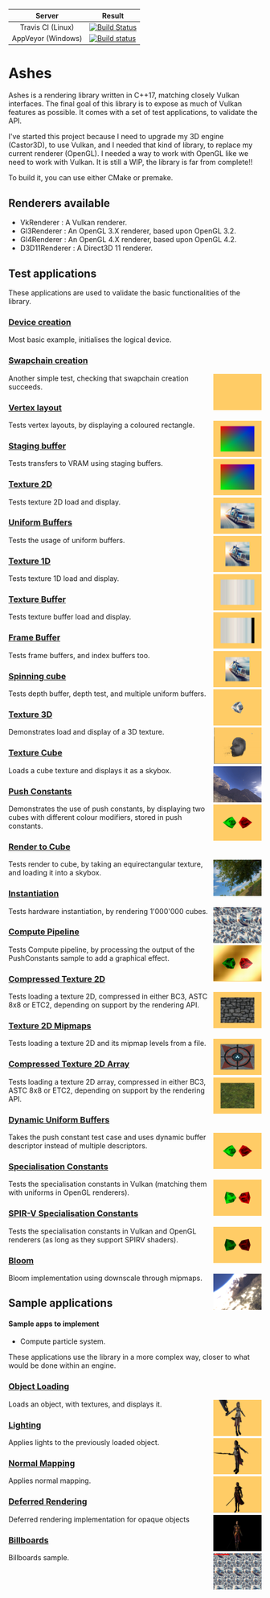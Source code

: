 |         Server     | Result |
|:------------------:|--------|
|  Travis CI (Linux) | [![Build Status](https://travis-ci.org/DragonJoker/Ashes.svg?branch=master)](https://travis-ci.org/DragonJoker/Ashes) |
| AppVeyor (Windows) | [![Build status](https://ci.appveyor.com/api/projects/status/418lak7ca1u0d97c?svg=true)](https://ci.appveyor.com/project/DragonJoker/rendererlib) |


Ashes
=====

Ashes is a rendering library written in C++17, matching closely Vulkan interfaces.
The final goal of this library is to expose as much of Vulkan features as possible.
It comes with a set of test applications, to validate the API.

I've started this project because I need to upgrade my 3D engine (Castor3D), to use Vulkan, and I needed that kind of library, to replace my current renderer (OpenGL).
I needed a way to work with OpenGL like we need to work with Vulkan.
It is still a WIP, the library is far from complete!!

To build it, you can use either CMake or premake.

## Renderers available

- VkRenderer : A Vulkan renderer.
- Gl3Renderer : An OpenGL 3.X renderer, based upon OpenGL 3.2.
- Gl4Renderer : An OpenGL 4.X renderer, based upon OpenGL 4.2.
- D3D11Renderer : A Direct3D 11 renderer.

## Test applications

These applications are used to validate the basic functionalities of the library.

### [Device creation](source/test/01-DeviceCreation/)

Most basic example, initialises the logical device.

### [Swapchain creation](source/test/02-SwapChainCreation/)
<img src="./screenshots/02.png" height="72px" align="right">

Another simple test, checking that swapchain creation succeeds.

### [Vertex layout](source/test/03-VertexLayout/)
<img src="./screenshots/03.png" height="72px" align="right">

Tests vertex layouts, by displaying a coloured rectangle.

### [Staging buffer](source/test/04-StagingBuffer/)
<img src="./screenshots/04.png" height="72px" align="right">

Tests transfers to VRAM using staging buffers.

### [Texture 2D](source/test/05-Texture2D/)
<img src="./screenshots/05.png" height="72px" align="right">

Tests texture 2D load and display.

### [Uniform Buffers](source/test/06-UniformBuffers/)
<img src="./screenshots/06.png" height="72px" align="right">

Tests the usage of uniform buffers.

### [Texture 1D](source/test/07-Texture1D/)
<img src="./screenshots/07.png" height="72px" align="right">

Tests texture 1D load and display.

### [Texture Buffer](source/test/08-TextureBuffer/)
<img src="./screenshots/08.png" height="72px" align="right">

Tests texture buffer load and display.

### [Frame Buffer](source/test/09-FrameBuffer/)
<img src="./screenshots/09.png" height="72px" align="right">

Tests frame buffers, and index buffers too.

### [Spinning cube](source/test/10-SpinningCube/)
<img src="./screenshots/10.png" height="72px" align="right">

Tests depth buffer, depth test, and multiple uniform buffers.

### [Texture 3D](source/test/11-Texture3D/)
<img src="./screenshots/11.png" height="72px" align="right">

Demonstrates load and display of a 3D texture.

### [Texture Cube](source/test/12-TextureCube/)
<img src="./screenshots/12.png" height="72px" align="right">

Loads a cube texture and displays it as a skybox.

### [Push Constants](source/test/13-PushConstants/)
<img src="./screenshots/13.png" height="72px" align="right">

Demonstrates the use of push constants, by displaying two cubes with different colour modifiers, stored in push constants.

### [Render to Cube](source/test/14-RenderToCube/)
<img src="./screenshots/14.png" height="72px" align="right">

Tests render to cube, by taking an equirectangular texture, and loading it into a skybox.

### [Instantiation](source/test/15-Instantiation/)
<img src="./screenshots/15.png" height="72px" align="right">

Tests hardware instantiation, by rendering 1'000'000 cubes.

### [Compute Pipeline](source/test/16-ComputePipeline/)
<img src="./screenshots/16.png" height="72px" align="right">

Tests Compute pipeline, by processing the output of the PushConstants sample to add a graphical effect.

### [Compressed Texture 2D](source/test/17-CompressedTexture2D/)
<img src="./screenshots/17.png" height="72px" align="right">

Tests loading a texture 2D, compressed in either BC3, ASTC 8x8 or ETC2, depending on support by the rendering API.

### [Texture 2D Mipmaps](source/test/18-Texture2DMipmaps/)
<img src="./screenshots/18.png" height="72px" align="right">

Tests loading a texture 2D and its mipmap levels from a file.

### [Compressed Texture 2D Array](source/test/19-CompressedTexture2DArray/)
<img src="./screenshots/19.png" height="72px" align="right">

Tests loading a texture 2D array, compressed in either BC3, ASTC 8x8 or ETC2, depending on support by the rendering API.

### [Dynamic Uniform Buffers](source/test/20-DynamicUniformBuffer/)
<img src="./screenshots/20.png" height="72px" align="right">

Takes the push constant test case and uses dynamic buffer descriptor instead of multiple descriptors.

### [Specialisation Constants](source/test/21-SpecialisationConstants/)
<img src="./screenshots/21.png" height="72px" align="right">

Tests the specialisation constants in Vulkan (matching them with uniforms in OpenGL renderers).

### [SPIR-V Specialisation Constants](source/test/22-SPIRVSpecialisationConstants/)
<img src="./screenshots/22.png" height="72px" align="right">

Tests the specialisation constants in Vulkan and OpenGL renderers (as long as they support SPIRV shaders).

### [Bloom](source/test/23-Bloom/)
<img src="./screenshots/23.png" height="72px" align="right">

Bloom implementation using downscale through mipmaps.


## Sample applications

#### Sample apps to implement
- Compute particle system.

These applications use the library in a more complex way, closer to what would be done within an engine.

### [Object Loading](source/Samples/01-ObjectLoading/)
<img src="./screenshots/s01.png" height="72px" align="right">

Loads an object, with textures, and displays it.

### [Lighting](source/Samples/02-Lighting/)
<img src="./screenshots/s02.png" height="72px" align="right">

Applies lights to the previously loaded object.

### [Normal Mapping](source/Samples/03-NormalMapping/)
<img src="./screenshots/s03.png" height="72px" align="right">

Applies normal mapping.

### [Deferred Rendering](source/Samples/04-DeferredRendering/)
<img src="./screenshots/s04.png" height="72px" align="right">

Deferred rendering implementation for opaque objects

### [Billboards](source/Samples/05-Billboards/)
<img src="./screenshots/s05.png" height="72px" align="right">

Billboards sample.
